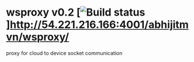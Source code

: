 # wsproxy v0.2 [![Build status](http://54.221.216.166:4001/test/repo/badge?branch=master)]http://54.221.216.166:4001/abhijitmvn/wsproxy/
proxy for cloud to device socket communication
